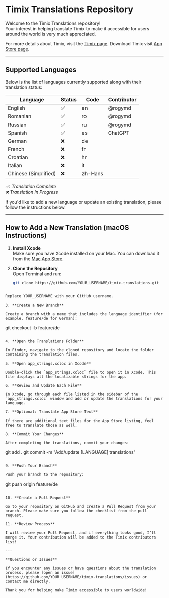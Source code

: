 # Timix Translations Repository

Welcome to the Timix Translations repository!  
Your interest in helping translate Timix to make it accessible for users around the world is very much appreciated.

For more details about Timix, visit the [Timix page](https://rogy.app/timix).
Download Timix visit [App Store page](https://apps.apple.com/app/id6477807870).

---

## Supported Languages

Below is the list of languages currently supported along with their translation status:

| Language             | Status | Code    | Contributor |
| -------------------- | ------ | ------- | ----------- |
| English              | ✅      | en      | @rogymd     |
| Romanian             | ✅      | ro      | @rogymd     |
| Russian              | ✅      | ru      | @rogymd     |
| Spanish              | ✅      | es      | ChatGPT     |
| German               | ❌      | de      |             |
| French               | ❌      | fr      |             |
| Croatian             | ❌      | hr      |             |
| Italian              | ❌      | it      |             |
| Chinese (Simplified) | ❌      | zh-Hans |             |

*✅: Translation Complete*  
*❌ Translation In Progress*

If you'd like to add a new language or update an existing translation, please follow the instructions below.

---

## How to Add a New Translation (macOS Instructions)

1. **Install Xcode**  
   Make sure you have Xcode installed on your Mac. You can download it from the [Mac App Store](hhttps://apps.apple.com/app/xcode/id497799835).

2. **Clone the Repository**  
   Open Terminal and run:
   ```bash
   git clone https://github.com/YOUR_USERNAME/timix-translations.git
```

Replace YOUR_USERNAME with your GitHub username.

3. **Create a New Branch**

Create a branch with a name that includes the language identifier (for example, feature/de for German):

```
git checkout -b feature/de
```

4. **Open the Translations Folder**

In Finder, navigate to the cloned repository and locate the folder containing the translation files.

5. **Open app_strings.xcloc in Xcode**

Double-click the `app_strings.xcloc` file to open it in Xcode. This file displays all the localizable strings for the app.

6. **Review and Update Each File**

In Xcode, go through each file listed in the sidebar of the `app_strings.xcloc` window and add or update the translations for your language.

7. **Optional: Translate App Store Text**

If there are additional text files for the App Store listing, feel free to translate those as well.

8. **Commit Your Changes**

After completing the translations, commit your changes:

```
git add .
git commit -m "Add/update [LANGUAGE] translations"
```

9. **Push Your Branch**

Push your branch to the repository:

```
git push origin feature/de
```

10. **Create a Pull Request**

Go to your repository on GitHub and create a Pull Request from your branch. Please make sure you follow the checklist from the pull request.

11. **Review Process**

I will review your Pull Request, and if everything looks good, I’ll merge it. Your contribution will be added to the Timix contributors list!

---

**Questions or Issues**

If you encounter any issues or have questions about the translation process, please [open an issue](https://github.com/YOUR_USERNAME/timix-translations/issues) or contact me directly.

Thank you for helping make Timix accessible to users worldwide!
